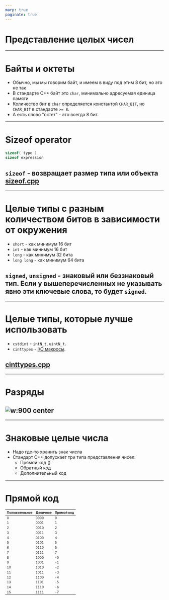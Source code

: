 ```yaml
---
marp: true
paginate: true
---
```

<style>
img[alt~="center"] {
  display: block;
  margin: 0 auto;
}
header h1 {
    margin-top:0;
    margin-left:15px
}
</style>

# Представление целых чисел
---
# Байты и октеты
- Обычно, мы мы говорим байт, и имеем в виду под этим 8 бит, но это не так
- В стандарте С++ байт это `char`, минимально адресуемая единица памяти
- Количество бит в `char` определяется константой `CHAR_BIT`, но `CHAR_BIT` в стандарте `>= 8`.
- А есть слово "октет" - это всегда 8 бит.
---
# Sizeof operator
```cpp
sizeof( type )
sizeof expression
```
`sizeof` - возвращает размер типа или объекта
[sizeof.cpp](code/sizeof.cpp)
---
---
# Целые типы с разным количеством битов в зависимости от окружения
- `short` - как минимум 16 бит
- `int` - как минимум 16 бит
- `long` - как минимум 32 бита
- `long long` - как минимум 64 бита

`signed`, `unsigned` - знаковый или беззнаковый тип. Если у вышеперечисленных не указывать явно эти ключевые слова, то будет `signed`.
---
---
# Целые типы, которые лучше использовать
- `cstdint` - `intN_t`, `uintN_t`.
- `cinttypes` - [I/O макросы](https://en.cppreference.com/w/cpp/header/cinttypes).

[cinttypes.cpp](code/cinttypes.cpp)
---
---
# Разряды
![w:900 center](images/digit.png)
---
---
# Знаковые целые числа
- Надо где-то хранить знак числа
- Стандарт С++ допускает три типа представления чисел:
  - Прямой код ()
  - Обратный код
  - Дополнительный код
---
# Прямой код
<style scoped>
table {
    height: 100%;
    width: 100%;
    font-size: 10px;
}
</style>
Положительное | Двоичное | Прямой код
--- | --- | ---
0 | 0000 | 0
1 | 0001 | 1
2 | 0010 | 2
3 | 0011 | 3
4 | 0100 | 4
5 | 0101 | 5
6 | 0110 | 5
7 | 0111 | 7
8 | 1000 | -0
9 | 1001 | -1
10 | 1010 | -2
11 | 1011 | -3
12 | 1100 | -4
13 | 1101 | -5
14 | 1110 | -6
15 | 1111 | -7
---
# Обратный код
<style scoped>
table {
    height: 100%;
    width: 100%;
    font-size: 10px;
}
</style>
Положительное | Двоичное | Прямой код
--- | --- | ---
0 | 0000 | 0
1 | 0001 | 1
2 | 0010 | 2
3 | 0011 | 3
4 | 0100 | 4
5 | 0101 | 5
6 | 0110 | 5
7 | 0111 | 7
8 | 1000 | -7
9 | 1001 | -6
10 | 1010 | -5
11 | 1011 | -4
12 | 1100 | -3
13 | 1101 | -2
14 | 1110 | -1
15 | 1111 | -0
---
# Дополнительный код
<style scoped>
table {
    height: 100%;
    width: 100%;
    font-size: 10px;
}
</style>
Положительное | Двоичное | Прямой код
--- | --- | ---
0 | 0000 | 0
1 | 0001 | 1
2 | 0010 | 2
3 | 0011 | 3
4 | 0100 | 4
5 | 0101 | 5
6 | 0110 | 5
7 | 0111 | 7
8 | 1000 | -8
9 | 1001 | -7
10 | 1010 | -6
11 | 1011 | -5
12 | 1100 | -4
13 | 1101 | -3
14 | 1110 | -2
15 | 1111 | -1
---
# Дополнительный код
- $-x =$ ~$x + 1$
- $\left[-2^{n - 1}, 2^{n - 1}\right)$ - диапазон, где $n$ - количество байт в типе
- $-0_{10} = 0_{10}$, докажем для 4 битного типа
  $-0_{10} = ~0_{10} + 1 = 1111_{2} + 1_{2} = 0000_{2} = 0$
- Операции сложения и вычитания n-битных беззнаковых чисел дают правильный результат для знаковый чисел.
---
# Дополнительный код
- Переполнение знакового числа это undefined behavior
- `-fwrapv` – выполнять знаковые операции по
модулю $2^n$, но компилятор не делает
никаких оптимизационных предположений
- `-fsanitize=undefined` – проверка на undefined
behavior при работе программы

[overflow.cpp](code/overflow.cpp)
---
---
# Еще undefined behavior при знаковых операциях
- Сдвиг на число бит, большее размера типа –
undefined behavior
- Сдвиг отрицательного числа влево – undefined
behavior
- Сдвиг на отрицательную величину – undefined
behavior
---
# Порядок байт
![w:900 center](images/endian.jpg)
[endian.cpp](code/endian.cpp)
---
---
# Char
- `char` - может быть либо знаковым, либо беззнаковым (implementation defined behavior)
- Можно переключаться между режимами, через `-fsigned-char`, `-funsigned-char`. (точно работает в `clang++`, `g++`)

[char.cpp](code/char.cpp)
---
---
# Максимальные и минимальные значения типов
- [C++ style](https://en.cppreference.com/w/cpp/types/numeric_limits)
- `#include <limits>`
- `std::numeric_limits<type>`
- [C style](https://en.cppreference.com/w/cpp/types/climits)
- `#include <climits>`
- `CHAR_BIT, MB_LEN_MAX, CHAR_MIN, CHAR_MAX, SCHAR_MIN, SHRT_MIN, INT_MIN, LONG_MIN, LLONG_MIN, SCHAR_MAX, SHRT_MAX, INT_MAX, LONG_MAX, LLONG_MAX, UCHAR_MAX, USHRT_MAX, UINT_MAX, ULONG_MAX, ULLONG_MAX, PTRDIFF_MIN, PTRDIFF_MAX, SIZE_MAX, SIG_ATOMIC_MIN, SIG_ATOMIC_MAX, WCHAR_MIN, WCHAR_MAX, WINT_MIN, WINT_MAX`
---
# Каст целых чисел
- Преобразование знакового типа в беззнаковый тип
сохраняет битовое представление
- Преобразование более широкого типа в более узкий тип отсекает старшие биты

[cast.cpp](code/cast.cpp)
---
---
# Представление вещественных чисел

- https://habr.com/ru/articles/745640/
- http://www.cs.cmu.edu/afs/cs/academic/class/15213-f15/www/lectures/04-float.pdf

---
# Представление вещественных чисел

Для сохранения чисел с плавающей точкой процессор компьютера выполняет следующий алгоритм:
- Переводит число из десятичной в двоичную систему
- Получившиеся число переводит в экспоненциальную запись
- Число в экспоненциальной записи поместить в 32 бита (для примера будем брать регистр объемом памяти равный 32 битам).
  - `float` - 32 бита
  - `double` - 64 бита

---
# Пример представления вещественных чисел. Перевод в двоичную систему счисления

Возьмем числа 0.59375, -8.75, 3.9 и попробуем перевести их в двоичный вид.
- $-8.75_{10} = -1000.11_2$
- $0.59375_{10} = 0.10011_2$
- $3.9_{10} = 11.11100(1100)_2$

---
# Пример представления вещественных чисел. Перевод в экспоненциальную запись

Возьмем числа 0.59375, -8.75, 3.9 и попробуем перевести их в двоичный вид.
- $-8.75_{10} = -1.00011_2 * 10^3_2$
- $0.59375_{10} = 1.0011_2 * 10^{-1}_2$
- $3.9_{10} = 1.111100(1100)_2 * 10^1_2$

---
# Пример представления вещественных чисел. Типы

![w:800 center](images/precisions.png)

---
# Пример представления вещественных чисел. Запись в 32 бита

![w:900 center](images/3_0.png)

---
# Пример представления вещественных чисел. Запись мантисы

![w:900 center](images/3_1.png)

---
# Пример представления вещественных чисел. Неправильная запись экспоненты

![w:700 center](images/3_2.png)

И тут сразу можно заметить две проблемы:
- процессор при сравнении двух чисел будет побитово проходиться по ним и сравнивать значения. Дойдя до числа с отрицательным битом, он увидит там единицу и решит, что это число больше, и операция сравнения будет неправильной
- мы выделяем один бит на хранения знака из-за чего наша и точность станет ниже.

---
# Пример представления вещественных чисел. Запись экспоненты

![w:700 center](images/3_3.png)

диапазон чисел от $0$ до $255$ был разделен на две части, при этом число посередине ($12710 = 01111111_2$) стало восприниматься как $0$. Все числа больше $127$ воспринимались процессором как положительные, а меньше $127$ - как отрицательные.

---
# Специальные значения

![w:1000 center](images/inf.png)
![w:1000 center](images/nan.png)
